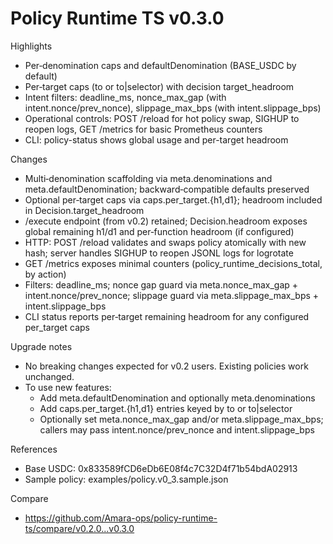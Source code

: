 # Policy Runtime TS v0.3.0

Highlights
- Per‑denomination caps and defaultDenomination (BASE_USDC by default)
- Per‑target caps (to or to|selector) with decision target_headroom
- Intent filters: deadline_ms, nonce_max_gap (with intent.nonce/prev_nonce), slippage_max_bps (with intent.slippage_bps)
- Operational controls: POST /reload for hot policy swap, SIGHUP to reopen logs, GET /metrics for basic Prometheus counters
- CLI: policy-status shows global usage and per-target headroom

Changes
- Multi‑denomination scaffolding via meta.denominations and meta.defaultDenomination; backward‑compatible defaults preserved
- Optional per‑target caps via caps.per_target.{h1,d1}; headroom included in Decision.target_headroom
- /execute endpoint (from v0.2) retained; Decision.headroom exposes global remaining h1/d1 and per‑function headroom (if configured)
- HTTP: POST /reload validates and swaps policy atomically with new hash; server handles SIGHUP to reopen JSONL logs for logrotate
- GET /metrics exposes minimal counters (policy_runtime_decisions_total, by action)
- Filters: deadline_ms; nonce gap guard via meta.nonce_max_gap + intent.nonce/prev_nonce; slippage guard via meta.slippage_max_bps + intent.slippage_bps
- CLI status reports per‑target remaining headroom for any configured per_target caps

Upgrade notes
- No breaking changes expected for v0.2 users. Existing policies work unchanged.
- To use new features:
  - Add meta.defaultDenomination and optionally meta.denominations
  - Add caps.per_target.{h1,d1} entries keyed by to or to|selector
  - Optionally set meta.nonce_max_gap and/or meta.slippage_max_bps; callers may pass intent.nonce/prev_nonce and intent.slippage_bps

References
- Base USDC: 0x833589fCD6eDb6E08f4c7C32D4f71b54bdA02913
- Sample policy: examples/policy.v0_3.sample.json

Compare
- https://github.com/Amara-ops/policy-runtime-ts/compare/v0.2.0...v0.3.0

